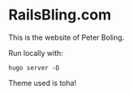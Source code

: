 # RailsBling.com

This is the website of Peter Boling.

Run locally with:

```shell
hugo server -D
```

Theme used is toha!
